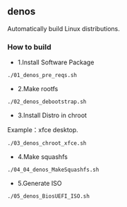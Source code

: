 ## denos

Automatically build Linux distributions.


### How to build

- 1.Install Software Package

```bash
./01_denos_pre_reqs.sh
```

- 2.Make rootfs

```bash
./02_denos_debootstrap.sh
```

- 3.Install Distro in chroot

Example：xfce desktop.

```bash
./03_denos_chroot_xfce.sh
```

- 4.Make squashfs

```bash
./04_04_denos_MakeSquashfs.sh
```

- 5.Generate ISO

```bash
./05_denos_BiosUEFI_ISO.sh
```
